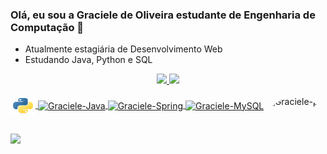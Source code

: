 ### Olá, eu sou a Graciele de Oliveira estudante de Engenharia de Computação 👋

- Atualmente estagiária de Desenvolvimento Web 
- Estudando Java, Python e SQL


<div align="center">
  <a href="https://github.com/gracieleo">
  <img height="180em" src="https://github-readme-stats.vercel.app/api?username=gracieleo&show_icons=true&theme=dracula&include_all_commits=true&count_private=true"/>
  <img height="180em" src="https://github-readme-stats.vercel.app/api/top-langs/?username=gracieleo&layout=compact&langs_count=7&theme=dracula"/>
</div>

  
<div style="display: inline_block"><br>
   <img align="center" alt="Graciele-Python" height="30" width="40" src="https://raw.githubusercontent.com/devicons/devicon/master/icons/python/python-original.svg">
   <img align="center" alt="Graciele-Java" height="30" width="40" src="https://img.shields.io/badge/Java-ED8B00?style=for-the-badge&logo=java&logoColor=white">
   <img align="center" alt="Graciele-Spring" height="30" width="40" src="https://img.shields.io/badge/Spring-6DB33F?style=for-the-badge&logo=spring&logoColor=whit">
   <img align="center" alt="Graciele-MySQL" height="30" width="40" src="https://img.shields.io/badge/MySQL-00000F?style=for-the-badge&logo=mysql&logoColor=white">
   <img align="right" alt="Graciele-pic" height="150" style="border-radius:50px;" src="https://i.picasion.com/pic91/dd49445f6668abec507b85d3e5f65789.gif">
</div>
  
   ##
  
<div> 
  <a href="https://www.linkedin.com/in/oliveiragracie" target="_blank"><img src="https://img.shields.io/badge/-LinkedIn-%230077B5?style=for-the-badge&logo=linkedin&logoColor=white" target="_blank"></a> 
  
 
  
</div>

